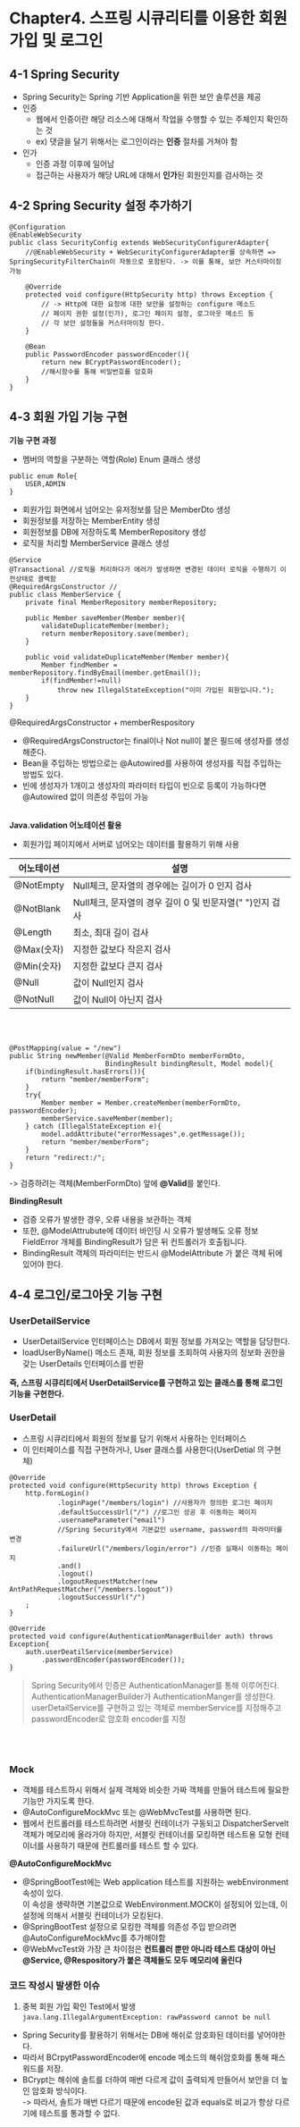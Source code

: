 # Chapter4. 스프링 시큐리티를 이용한 회원가입 및 로그인

## 4-1 Spring Security
- Spring Security는 Spring 기반 Application을 위한 보안 솔루션을 제공
- 인증
  - 웹에서 인증이란 해당 리소스에 대해서 작업을 수행할 수 있는 주체인지 확인하는 것
  - ex) 댓글을 달기 위해서는 로그인이라는 **인증** 절차를 거쳐야 함
- 인가
  -  인증 과정 이후에 일어남
  -  접근하는 사용자가 해당 URL에 대해서 **인가**된 회원인지를 검사하는 것

## 4-2 Spring Security 설정 추가하기
```
@Configuration
@EnableWebSecurity
public class SecurityConfig extends WebSecurityConfigurerAdapter{
    //@EnableWebSecurity + WebSecurityConfigurerAdapter를 상속하면 => SpringSecurityFilterChain이 자동으로 포함된다. -> 이를 통해, 보안 커스터마이징 가능

    @Override
    protected void configure(HttpSecurity http) throws Exception {
        // -> Http에 대한 요청에 대한 보안을 설정하는 configure 메소드
        // 페이지 권한 설정(인가), 로그인 페이지 설정, 로그아웃 메소드 등
        // 각 보안 설정들을 커스터마이징 한다.
    }

    @Bean
    public PasswordEncoder passwordEncoder(){
        return new BCryptPasswordEncoder();
        //해시함수를 통해 비밀번호를 암호화
    }
}
```
  
## 4-3 회원 가입 기능 구현
**기능 구현 과정**
- 멤버의 역할을 구분하는 역할(Role) Enum 클래스 생성
```
public enum Role{
    USER,ADMIN
}
```
- 회원가입 화면에서 넘어오는 유저정보를 담은 MemberDto 생성
- 회원정보를 저장하는 MemberEntity 생성
- 회원정보를 DB에 저장하도록 MemberRepository 생성
- 로직을 처리할 MemberService 클래스 생성
```
@Service
@Transactional //로직을 처리하다가 에러가 발생하면 변경된 데이터 로직을 수행하기 이전상태로 콜백함
@RequiredArgsConstructor //
public class MemberService {
    private final MemberRepository memberRepository;

    public Member saveMember(Member member){
        validateDuplicateMember(member);
        return memberRepository.save(member);
    }

    public void validateDuplicateMember(Member member){
        Member findMember = memberRepository.findByEmail(member.getEmail());
        if(findMember!=null)
            throw new IllegalStateException("이미 가입된 회원입니다.");
    }
}
```
@RequiredArgsConstructor + memberRespository  
- @RequiredArgsConstructor는 final이나 Not null이 붙은 필드에 생성자를 생성해준다.
- Bean을 주입하는 방법으로는 @Autowired를 사용하여 생성자를 직접 주입하는 방법도 있다.
- 빈에 생성자가 1개이고 생성자의 파라미터 타입이 빈으로 등록이 가능하다면 @Autowired 없이 의존성 주입이 가능
<br><br>

**Java.validation 어노테이션 활용**
  - 회원가입 페이지에서 서버로 넘어오는 데이터를 활용하기 위해 사용  
  
|어노테이션|설명|
|---|---|
|@NotEmpty|Null체크, 문자열의 경우에는 길이가 0 인지 검사|
|@NotBlank|Null체크, 문자열의 경우 길이 0 및 빈문자열(" ")인지 검사|
|@Length|최소, 최대 길이 검사|
|@Max(숫자)|지정한 값보다 작은지 검사|
|@Min(숫자)|지정한 값보다 큰지 검사|
|@Null|값이 Null인지 검사|
|@NotNull|값이 Null이 아닌지 검사|
<br><br>

```
@PostMapping(value = "/new")
public String newMember(@Valid MemberFormDto memberFormDto,
                        BindingResult bindingResult, Model model){
    if(bindingResult.hasErrors()){
        return "member/memberForm";
    }
    try{
        Member member = Member.createMember(memberFormDto, passwordEncoder);
        memberService.saveMember(member);
    } catch (IllegalStateException e){
        model.addAttribute("errorMessages",e.getMessage());
        return "member/memberForm";
    }
    return "redirect:/";
}
```
-> 검증하려는 객체(MemberFormDto) 앞에 **@Valid**를 붙인다.<br>

**BindingResult**
- 검증 오류가 발생한 경우, 오류 내용을 보관하는 객체
- 또한, @ModelAttrubute에 데이터 바인딩 시 오류가 발생해도 오류 정보 FieldError 개체를 BindingResult가 담은 뒤 컨트롤러가 호출됩니다.
- BindingResult 객체의 파라미터는 반드시 @ModelAttribute 가 붙은 객체 뒤에 있어야 한다.

## 4-4 로그인/로그아웃 기능 구현

### UserDetailService
- UserDetailService 인터페이스는 DB에서 회원 정보를 가져오는 역할을 담당한다.
- loadUserByName() 메소드 존재, 회원 정보를 조회하여 사용자의 정보화 권한을 갖는 UserDetails 인터페이스를 반환

**즉, 스프링 시큐리티에서 UserDetailService를 구현하고 있는 클래스를 통해 로그인 기능을 구현한다.**

### UserDetail
- 스프링 시큐리티에서 회원의 정보를 담기 위해서 사용하는 인터페이스
- 이 인터페이스를 직접 구현하거나, User 클래스를 사용한다(UserDetial 의 구현체) 

```
@Override
protected void configure(HttpSecurity http) throws Exception {
    http.formLogin()
            .loginPage("/members/login") //사용자가 정의한 로그인 페이지 
            .defaultSuccessUrl("/") //로그인 성공 후 이동하는 페이지
            .usernameParameter("email")
            //Spring Security에서 기본값인 username, password의 파라미터를 변경
            .failureUrl("/members/login/error") //인증 실패시 이동하는 페이지
            .and()
            .logout() 
            .logoutRequestMatcher(new AntPathRequestMatcher("/members.logout"))
            .logoutSuccessUrl("/")
    ;
} 
```

```
@Override
protected void configure(AuthenticationManagerBuilder auth) throws Exception{
    auth.userDeatilService(memberService)
        .passwordEncoder(passwordEncoder());
}
```
> Spring Security에서 인증은 AuthenticationManager를 통해 이루어진다.  
> AuthenticationManagerBuilder가 AuthenticationManger를 생성한다.  
> userDetailService를 구현하고 있는 객체로 memberService를 지정해주고 passwordEncoder로 암호화 encoder를 지정

<br><br>
### Mock
- 객체를 테스트하시 위해서 실제 객체와 비슷한 가짜 객체를 만들어 테스트에 필요한 기능만 가지도록 한다.
- @AutoConfigureMockMvc 또는 @WebMvcTest를 사용하면 된다.
- 웹에서 컨트롤러를 테스트하려면 서블릿 컨테이너가 구동되고 DispatcherServelt 객체가 메모리에 올라가야 하지만, 서블릿 컨테이너를 모킹하면 테스트용 모형 컨테이너를 사용하기 때문에 컨트롤러를 테스트 할 수 있다.

**@AutoConfigureMockMvc**
- @SpringBootTest에는 Web application 테스트를 지원하는 webEnvironment 속성이 있다.  
 이 속성을 생략하면 기본값으로 WebEnvironment.MOCK이 설정되어 있는데, 이 설정에 의해서 서블릿 컨테이너가 모킹된다.
- @SpringBootTest 설정으로 모킹한 객체를 의존성 주입 받으려면 @AutoConfigureMockMvc를 추가해야함
- @WebMvcTest와 가장 큰 차이점은 **컨트롤러 뿐만 아니라 테스트 대상이 아닌 @Service, @Respository가 붙은 객체들도 모두 메모리에 올린다**


### 코드 작성시 발생한 이슈
1. 중복 회원 가입 확인 Test에서 발생  
```java.lang.IllegalArgumentException: rawPassword cannot be null```
- Spring Security를 활용하기 위해서는 DB에 해쉬로 암호화된 데이터를 넣어야한다.
- 따라서 BCrpytPasswordEncoder에 encode 메소드의 해쉬암호화를 통해 패스워드를 저장.
- BCrypt는 해쉬에 솔트를 더하여 매번 다르게 값이 출력되게 만들어서 보안을 더 높인 암호화 방식이다.  
-> 따라서, 솔트가 매번 다르기 때문에 encode된 값과 equals로 비교가 항상 다르기에 테스트를 통과할 수 없다. 